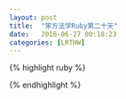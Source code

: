 ```yaml
---
layout: post
title:  "笨方法学Ruby第二十天"
date:   2016-06-27 00:18:23
categories: [LRTHW]
---
```


{% highlight ruby %}




{% endhighlight %}


